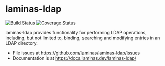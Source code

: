 # laminas-ldap

[![Build Status](https://travis-ci.org/laminas/laminas-ldap.svg?branch=master)](https://travis-ci.org/laminas/laminas-ldap)
[![Coverage Status](https://coveralls.io/repos/github/laminas/laminas-ldap/badge.svg?branch=master)](https://coveralls.io/github/laminas/laminas-ldap?branch=master)

laminas-ldap provides functionality for performing LDAP operations, including, but
not limited to, binding, searching and modifying entries in an LDAP directory.

- File issues at https://github.com/laminas/laminas-ldap/issues
- Documentation is at https://docs.laminas.dev/laminas-ldap/
